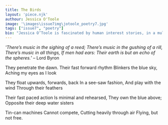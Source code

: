 ```yaml
---
title: The Birds
layout: 'piece.njk'
authour: Jessica O'Toole
image: '\images\issue7img\jotoole_poetry7.jpg'
tags: ["issue7", "poetry"]
bio: "Jessica O’Toole is fascinated by human interest stories, in a multitude of forms. Having studied English Literature, Staging Shakespeare and Music Theatre, Jessica has performed spoken word poetry and appeared in plays and feature films. Alongside performing, Jessica produces and directs in the UK and abroad. She has written reviews and scripts for an array of UK broadcasters and regularly produces and edit produces scripts for documentaries and short form content. With poetry published in the UK, she is currently writing a screenplay on ancestral patterns set in Cornwall. She can be reached at @iam_jessicaotoole on Instagram."
---
```


*'There’s music in the sighing of a reed;*
*There’s music in the gushing of a rill,*
*There’s music in all things,*
*If men had ears: Their earth is but an echo of the spheres.’*
									– Lord Byron

They penetrate the dawn. 
Their fast forward rhythm 
Blinkers the blue sky, 
Aching my eyes as I look

They float upwards, forwards, back 
In a see-saw fashion,
And play with the wind 
Through their feathers

Their fast paced action 
Is minimal and rehearsed, 
They own the blue above; 
Opposite their deep water sisters

Tin-can machines 
Cannot compete, 
Cutting heavily through air 
Flying, but not free.